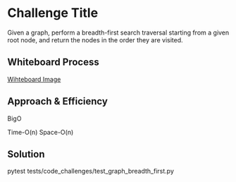 # Challenge Title
<!-- Description of the challenge -->
Given a graph, perform a breadth-first search traversal starting from a given root node, and return the nodes in the order they are visited.
## Whiteboard Process
<!-- Embedded whiteboard image -->
[Wihteboard Image](codeChallenge36.png)
## Approach & Efficiency
<!-- What approach did you take? Why? What is the Big O space/time for this approach? -->
BigO

Time-O(n)
Space-O(n)
## Solution
<!-- Show how to run your code, and examples of it in action -->
pytest tests/code_challenges/test_graph_breadth_first.py

